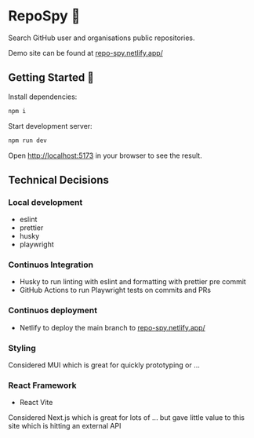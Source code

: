 # RepoSpy 🔎

Search GitHub user and organisations public repositories.

Demo site can be found at [repo-spy.netlify.app/](https://repo-spy.netlify.app/)

## Getting Started 🚀

Install dependencies:

```bash
npm i
```

Start development server:

```bash
npm run dev
```

Open [http://localhost:5173](http://localhost:5173) in your browser to see the result.

## Technical Decisions

### Local development

- eslint
- prettier
- husky
- playwright

### Continuos Integration

- Husky to run linting with eslint and formatting with prettier pre commit
- GitHub Actions to run Playwright tests on commits and PRs

### Continuos deployment

- Netlify to deploy the main branch to [repo-spy.netlify.app/](https://repo-spy.netlify.app/)

### Styling

Considered MUI which is great for quickly prototyping or ...

### React Framework

- React Vite

Considered Next.js which is great for lots of ... but gave little value to this site which is hitting an external API
